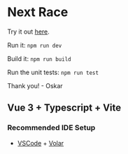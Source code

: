 # Next Race
Try it out [here](https://oskar.pm/test-task-rb/).

Run it: `npm run dev`

Build it: `npm run build`

Run the unit tests: `npm run test`

Thank you! - Oskar


## Vue 3 + Typescript + Vite
### Recommended IDE Setup

- [VSCode](https://code.visualstudio.com/) + [Volar](https://marketplace.visualstudio.com/items?itemName=johnsoncodehk.volar)
